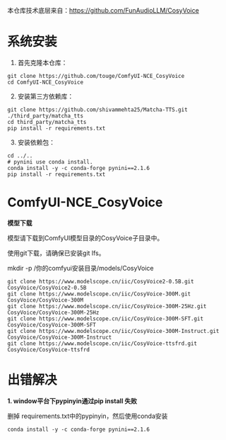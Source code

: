 本仓库技术底层来自：https://github.com/FunAudioLLM/CosyVoice

# 系统安装

1. 首先克隆本仓库：
```
git clone https://github.com/touge/ComfyUI-NCE_CosyVoice
cd ComfyUI-NCE_CosyVoice
```

2. 安装第三方依赖库：
```
git clone https://github.com/shivammehta25/Matcha-TTS.git ./third_party/matcha_tts
cd third_party/matcha_tts
pip install -r requirements.txt
```

3. 安装依赖包：
```
cd ../..
# pynini use conda install.
conda install -y -c conda-forge pynini==2.1.6
pip install -r requirements.txt
```

# ComfyUI-NCE_CosyVoice

**模型下载**

模型请下载到ComfyUI模型目录的CosyVoice子目录中。

使用git下载，请确保已安装git lfs。

mkdir -p /你的comfyui安装目录/models/CosyVoice

```
git clone https://www.modelscope.cn/iic/CosyVoice2-0.5B.git CosyVoice/CosyVoice2-0.5B
git clone https://www.modelscope.cn/iic/CosyVoice-300M.git CosyVoice/CosyVoice-300M
git clone https://www.modelscope.cn/iic/CosyVoice-300M-25Hz.git CosyVoice/CosyVoice-300M-25Hz
git clone https://www.modelscope.cn/iic/CosyVoice-300M-SFT.git CosyVoice/CosyVoice-300M-SFT
git clone https://www.modelscope.cn/iic/CosyVoice-300M-Instruct.git CosyVoice/CosyVoice-300M-Instruct
git clone https://www.modelscope.cn/iic/CosyVoice-ttsfrd.git CosyVoice/CosyVoice-ttsfrd
```

# 出错解决

**1. window平台下pypinyin通过pip install 失败**

删掉 requirements.txt中的pypinyin，然后使用conda安装

```
conda install -y -c conda-forge pynini==2.1.6
```
